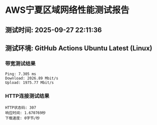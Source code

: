 # AWS宁夏区域网络性能测试报告
## 测试时间: 2025-09-27 22:11:36
## 测试环境: GitHub Actions Ubuntu Latest (Linux)

### 带宽测试结果
```
Ping: 7.305 ms
Download: 2026.89 Mbit/s
Upload: 1975.77 Mbit/s
```

### HTTP连接测试结果
```
HTTP状态码: 307
响应时间: 1.670769秒
下载速度: 0字节/秒
```

